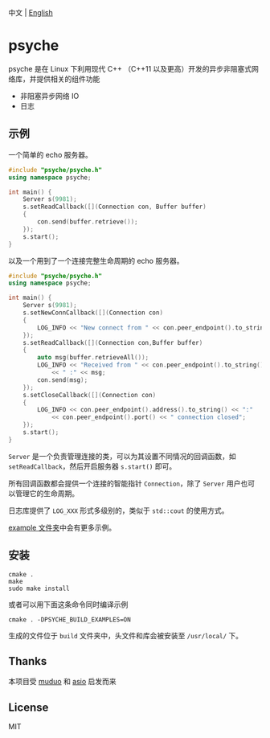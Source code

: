 中文 | [English](https://github.com/ZingLix/psyche)

# psyche

psyche 是在 Linux 下利用现代 C++ （C++11 以及更高）开发的异步非阻塞式网络库，并提供相关的组件功能

- 非阻塞异步网络 IO 
- 日志

## 示例

一个简单的 echo 服务器。

``` cpp
#include "psyche/psyche.h"
using namespace psyche;

int main() {
    Server s(9981);
    s.setReadCallback([](Connection con, Buffer buffer)
    {
        con.send(buffer.retrieve());
    });
    s.start();
}
```

以及一个用到了一个连接完整生命周期的 echo 服务器。

``` cpp
#include "psyche/psyche.h"
using namespace psyche;

int main() {
    Server s(9981);
    s.setNewConnCallback([](Connection con)
    {
        LOG_INFO << "New connect from " << con.peer_endpoint().to_string() << ".";
    });
    s.setReadCallback([](Connection con,Buffer buffer)
    {
        auto msg(buffer.retrieveAll());
        LOG_INFO << "Received from " << con.peer_endpoint().to_string()
            << " :" << msg;
        con.send(msg);
    });
    s.setCloseCallback([](Connection con)
    {
        LOG_INFO << con.peer_endpoint().address().to_string() << ":"
            << con.peer_endpoint().port() << " connection closed";
    });
    s.start();
}
```

`Server` 是一个负责管理连接的类，可以为其设置不同情况的回调函数，如 `setReadCallback`，然后开启服务器 `s.start()` 即可。

所有回调函数都会提供一个连接的智能指针 `Connection`，除了 `Server` 用户也可以管理它的生命周期。

日志库提供了 `LOG_XXX` 形式多级别的，类似于 `std::cout` 的使用方式。

[example 文件夹](https://github.com/ZingLix/psyche/tree/master/example)中会有更多示例。

## 安装

```
cmake .
make
sudo make install
```

或者可以用下面这条命令同时编译示例

```
cmake . -DPSYCHE_BUILD_EXAMPLES=ON
```

生成的文件位于 `build` 文件夹中，头文件和库会被安装至 `/usr/local/` 下。

## Thanks

本项目受 [muduo](https://github.com/chenshuo/muduo) 和 [asio](https://think-async.com/Asio/) 启发而来

## License

MIT